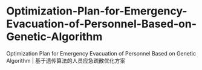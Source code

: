 # Optimization-Plan-for-Emergency-Evacuation-of-Personnel-Based-on-Genetic-Algorithm
Optimization Plan for Emergency Evacuation of Personnel Based on Genetic Algorithm | 基于遗传算法的人员应急疏散优化方案
